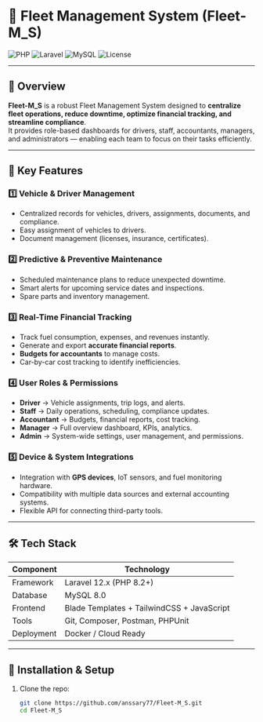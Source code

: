 # 🚗 Fleet Management System (Fleet-M_S)

![PHP](https://img.shields.io/badge/PHP-8.2-blue?style=for-the-badge&logo=php&logoColor=white)
![Laravel](https://img.shields.io/badge/Laravel-12.x-FF2D20?style=for-the-badge&logo=laravel&logoColor=white)
![MySQL](https://img.shields.io/badge/MySQL-8.0-4479A1?style=for-the-badge&logo=mysql&logoColor=white)
![License](https://img.shields.io/badge/License-MIT-green?style=for-the-badge)

---

## 🧾 Overview

**Fleet-M_S** is a robust Fleet Management System designed to **centralize fleet operations, reduce downtime, optimize financial tracking, and streamline compliance**.  
It provides role-based dashboards for drivers, staff, accountants, managers, and administrators — enabling each team to focus on their tasks efficiently.  

---

## 🌟 Key Features

### 1️⃣ Vehicle & Driver Management
- Centralized records for vehicles, drivers, assignments, documents, and compliance.  
- Easy assignment of vehicles to drivers.  
- Document management (licenses, insurance, certificates).  

### 2️⃣ Predictive & Preventive Maintenance
- Scheduled maintenance plans to reduce unexpected downtime.  
- Smart alerts for upcoming service dates and inspections.  
- Spare parts and inventory management.  

### 3️⃣ Real-Time Financial Tracking
- Track fuel consumption, expenses, and revenues instantly.  
- Generate and export **accurate financial reports**.  
- **Budgets for accountants** to manage costs.  
- Car-by-car cost tracking to identify inefficiencies.  

### 4️⃣ User Roles & Permissions
- **Driver** → Vehicle assignments, trip logs, and alerts.  
- **Staff** → Daily operations, scheduling, compliance updates.  
- **Accountant** → Budgets, financial reports, cost tracking.  
- **Manager** → Full overview dashboard, KPIs, analytics.  
- **Admin** → System-wide settings, user management, and permissions.  

### 5️⃣ Device & System Integrations
- Integration with **GPS devices**, IoT sensors, and fuel monitoring hardware.  
- Compatibility with multiple data sources and external accounting systems.  
- Flexible API for connecting third-party tools.  

---

## 🛠️ Tech Stack

| Component | Technology |
|-----------|------------|
| Framework | Laravel 12.x (PHP 8.2+) |
| Database  | MySQL 8.0 |
| Frontend  | Blade Templates + TailwindCSS + JavaScript |
| Tools     | Git, Composer, Postman, PHPUnit |
| Deployment | Docker / Cloud Ready |

---

## 🚀 Installation & Setup

1. Clone the repo:  
   ```bash
   git clone https://github.com/anssary77/Fleet-M_S.git
   cd Fleet-M_S
